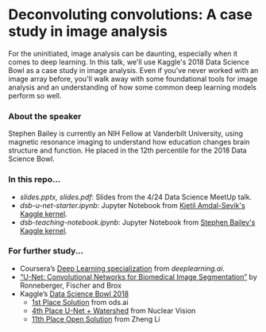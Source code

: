 # Deconvoluting convolutions: A case study in image analysis
For the uninitiated, image analysis can be daunting, especially when it comes to deep learning. In this talk, we'll use Kaggle's 2018 Data Science Bowl as a case study in image analysis. Even if you've never worked with an image array before, you'll walk away with some foundational tools for image analysis and an understanding of how some common deep learning models perform so well. 

### About the speaker
Stephen Bailey is currently an NIH Fellow at Vanderbilt University, using magnetic resonance imaging to understand how education changes brain structure and function. He placed in the 12th percentile for the 2018 Data Science Bowl.

### In this repo...

- *slides.pptx, slides.pdf*: Slides from the 4/24 Data Science MeetUp talk.
- *dsb-u-net-starter.ipynb*: Jupyter Notebook from [Kjetil Amdal-Sevik's Kaggle kernel](https://www.kaggle.com/keegil/keras-u-net-starter-lb-0-277?scriptVersionId=2164855). 
- *dsb-teaching-notebook.ipynb*: Jupyter Notebook from [Stephen Bailey's Kaggle kernel](https://www.kaggle.com/stkbailey/teaching-notebook-for-total-imaging-newbies).

### For further study...
- Coursera’s [Deep Learning specialization](https://www.coursera.org/specializations/deep-learning) from *deeplearning.ai*.
- [“U-Net: Convolutional Networks for Biomedical Image Segmentation”](https://arxiv.org/abs/1505.04597) by Ronneberger, Fischer and Brox
- Kaggle’s [Data Science Bowl 2018](https://www.kaggle.com/c/data-science-bowl-2018)
	- [1st Place Solution](https://www.kaggle.com/c/data-science-bowl-2018/discussion/54741) from ods.ai
	- [4th Place U-Net + Watershed](https://www.kaggle.com/c/data-science-bowl-2018/discussion/55118) from Nuclear Vision
	- [11th Place Open Solution](https://www.kaggle.com/c/data-science-bowl-2018/discussion/54838) from Zheng Li
